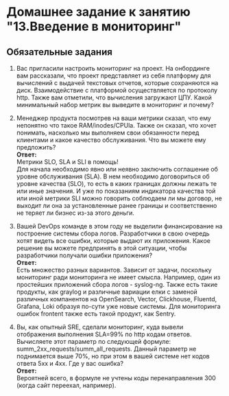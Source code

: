 # Домашнее задание к занятию "13.Введение в мониторинг"

## Обязательные задания

1. Вас пригласили настроить мониторинг на проект. На онбординге вам рассказали, что проект представляет из себя 
платформу для вычислений с выдачей текстовых отчетов, которые сохраняются на диск. Взаимодействие с платформой 
осуществляется по протоколу http. Также вам отметили, что вычисления загружают ЦПУ. Какой минимальный набор метрик вы
выведите в мониторинг и почему?

2. Менеджер продукта посмотрев на ваши метрики сказал, что ему непонятно что такое RAM/inodes/CPUla. Также он сказал, 
что хочет понимать, насколько мы выполняем свои обязанности перед клиентами и какое качество обслуживания. Что вы 
можете ему предложить?  
**Ответ:**  
Метрики SLO, SLA и SLI в помощь!  
Для начала необходимо явно или неявно заключить соглашение об уровне обслуживания (SLA). В нем необходимо договориться об уровне качества (SLO), то есть в каких границах должны лежать те или иные значения. И уже по показаниям индикатора качества той или иной метрики SLI можно говорить соблюдаем ли мы договор, не выходит ли она за установленные ранее границы и соответственно не теряет ли бизнес из-за этого деньги.  


3. Вашей DevOps команде в этом году не выделили финансирование на построение системы сбора логов. Разработчики в свою 
очередь хотят видеть все ошибки, которые выдают их приложения. Какое решение вы можете предпринять в этой ситуации, 
чтобы разработчики получали ошибки приложения?  
**Ответ:**  
Есть множество разных вариантов. Зависит от задачи, поскольку мониторинг ради мониторинга не имеет смысла. Например, один из простейших приложений сбора логов - syslog-ng. Также есть такие продукты, как graylog и различные вариации елки с заменой различных компанентов на OpenSearch, Vector, Clickhouse, Fluentd, Grafana, Loki образуя по-сути уже новые системы. Для мониторинга ошибок frontent также есть такой продукт, как Sentry.  

4. Вы, как опытный SRE, сделали мониторинг, куда вывели отображения выполнения SLA=99% по http кодам ответов. 
Вычисляете этот параметр по следующей формуле: summ_2xx_requests/summ_all_requests. Данный параметр не поднимается выше 
70%, но при этом в вашей системе нет кодов ответа 5xx и 4xx. Где у вас ошибка?  
**Ответ:**  
Вероятней всего, в формуле не учтены коды перенаправления 300 (когда сайт переехал, например).

